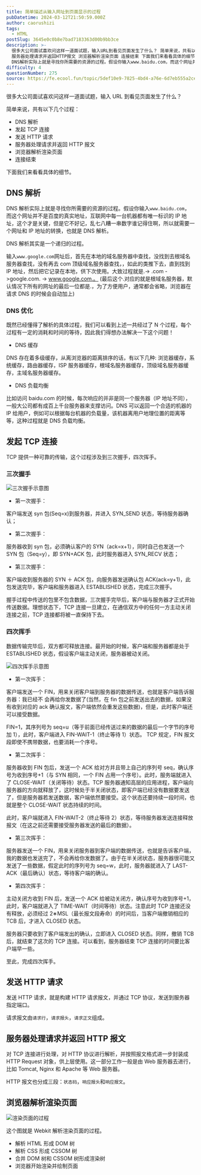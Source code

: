 ```yaml
---
title: 简单描述从输入网址到页面显示的过程
pubDatetime: 2024-03-12T21:50:59.000Z
author: caorushizi
tags:
  - HTML
postSlug: 3645e0c0b8e7bad7183363d00b9bb3ce
description: >-
  很多大公司面试喜欢问这样一道面试题，输入URL到看见页面发生了什么？ 简单来说，共有以下几个过程： DNS解析 发起TCP连接 发送HTTP请求
  服务器处理请求并返回HTTP报文 浏览器解析渲染页面 连接结束 下面我们来看看具体的细节。 DNS解析
  DNS解析实际上就是寻找你所需要的资源的过程。假设你输入www.baidu.com，而这个网址并不是百度的真实地址，互联网中每一台机器都有唯一标识的I
difficulty: 4
questionNumber: 275
source: https://fe.ecool.fun/topic/5def10e9-7825-4bd4-a76e-6d7eb555a2ce
---
```


很多大公司面试喜欢问这样一道面试题，输入 URL 到看见页面发生了什么？

简单来说，共有以下几个过程：

- DNS 解析
- 发起 TCP 连接
- 发送 HTTP 请求
- 服务器处理请求并返回 HTTP 报文
- 浏览器解析渲染页面
- 连接结束

下面我们来看看具体的细节。

## DNS 解析

DNS 解析实际上就是寻找你所需要的资源的过程。假设你输入`www.baidu.com`，而这个网址并不是百度的真实地址，互联网中每一台机器都有唯一标识的 IP 地址，这个才是关键，但是它不好记，乱七八糟一串数字谁记得住啊，所以就需要一个网址和 IP 地址的转换，也就是 DNS 解析。

DNS 解析其实是一个递归的过程。

输入`www.google.com`网址后，首先在本地的域名服务器中查找，没找到去根域名服务器查找，没有再去 com 顶级域名服务器查找，，如此的类推下去，直到找到 IP 地址，然后把它记录在本地，供下次使用。大致过程就是.-> .com ->google.com. -> www.google.com.。 (最后这个.对应的就是根域名服务器，默认情况下所有的网址的最后一位都是.，为了方便用户，通常都会省略，浏览器在请求 DNS 的时候会自动加上)

### DNS 优化

既然已经懂得了解析的具体过程，我们可以看到上述一共经过了 N 个过程，每个过程有一定的消耗和时间的等待，因此我们得想办法解决一下这个问题！

- DNS 缓存

DNS 存在着多级缓存，从离浏览器的距离排序的话，有以下几种: 浏览器缓存，系统缓存，路由器缓存，ISP 服务器缓存，根域名服务器缓存，顶级域名服务器缓存，主域名服务器缓存。

- DNS 负载均衡

比如访问 baidu.com 的时候，每次响应的并非是同一个服务器（IP 地址不同），一般大公司都有成百上千台服务器来支撑访问。DNS 可以返回一个合适的机器的 IP 给用户，例如可以根据每台机器的负载量，该机器离用户地理位置的距离等等，这种过程就是 DNS 负载均衡。

## 发起 TCP 连接

TCP 提供一种可靠的传输，这个过程涉及到三次握手，四次挥手。

### 三次握手

![三次握手示意图](https://static.ecool.fun//article/f3f07532-8a7f-48f8-8f9e-d68ac149f9a2.png)

- 第一次握手：

客户端发送 syn 包(Seq=x)到服务器，并进入 SYN_SEND 状态，等待服务器确认；

- 第二次握手：

服务器收到 syn 包，必须确认客户的 SYN（ack=x+1），同时自己也发送一个 SYN 包（Seq=y），即 SYN+ACK 包，此时服务器进入 SYN_RECV 状态；

- 第三次握手：

客户端收到服务器的 SYN ＋ ACK 包，向服务器发送确认包 ACK(ack=y+1)，此包发送完毕，客户端和服务器进入 ESTABLISHED 状态，完成三次握手。

握手过程中传送的包里不包含数据，三次握手完毕后，客户端与服务器才正式开始传送数据。理想状态下，TCP 连接一旦建立，在通信双方中的任何一方主动关闭连接之前，TCP 连接都将被一直保持下去。

### 四次挥手

数据传输完毕后，双方都可释放连接。最开始的时候，客户端和服务器都是处于 ESTABLISHED 状态，假设客户端主动关闭，服务器被动关闭。

![四次挥手示意图](https://static.ecool.fun//article/dbf0912c-a6df-48d0-8981-7224eae4492f.png)

- 第一次挥手：

客户端发送一个 FIN，用来关闭客户端到服务器的数据传送，也就是客户端告诉服务器：我已经不 会再给你发数据了(当然，在 fin 包之前发送出去的数据，如果没有收到对应的 ack 确认报文，客户端依然会重发这些数据)，但是，此时客户端还可以接受数据。

FIN=1，其序列号为 seq=u（等于前面已经传送过来的数据的最后一个字节的序号加 1），此时，客户端进入 FIN-WAIT-1（终止等待 1）状态。 TCP 规定，FIN 报文段即使不携带数据，也要消耗一个序号。

- 第二次挥手：

服务器收到 FIN 包后，发送一个 ACK 给对方并且带上自己的序列号 seq，确认序号为收到序号+1（与 SYN 相同，一个 FIN 占用一个序号）。此时，服务端就进入了 CLOSE-WAIT（关闭等待）状态。TCP 服务器通知高层的应用进程，客户端向服务器的方向就释放了，这时候处于半关闭状态，即客户端已经没有数据要发送了，但是服务器若发送数据，客户端依然要接受。这个状态还要持续一段时间，也就是整个 CLOSE-WAIT 状态持续的时间。

此时，客户端就进入 FIN-WAIT-2（终止等待 2）状态，等待服务器发送连接释放报文（在这之前还需要接受服务器发送的最后的数据）。

- 第三次挥手：

服务器发送一个 FIN，用来关闭服务器到客户端的数据传送，也就是告诉客户端，我的数据也发送完了，不会再给你发数据了。由于在半关闭状态，服务器很可能又发送了一些数据，假定此时的序列号为 seq=w，此时，服务器就进入了 LAST-ACK（最后确认）状态，等待客户端的确认。

- 第四次挥手：

主动关闭方收到 FIN 后，发送一个 ACK 给被动关闭方，确认序号为收到序号+1，此时，客户端就进入了 TIME-WAIT（时间等待）状态。注意此时 TCP 连接还没有释放，必须经过 2∗MSL（最长报文段寿命）的时间后，当客户端撤销相应的 TCB 后，才进入 CLOSED 状态。

服务器只要收到了客户端发出的确认，立即进入 CLOSED 状态。同样，撤销 TCB 后，就结束了这次的 TCP 连接。可以看到，服务器结束 TCP 连接的时间要比客户端早一些。

至此，完成四次挥手。

## 发送 HTTP 请求

发送 HTTP 请求，就是构建 HTTP 请求报文，并通过 TCP 协议，发送到服务器指定端口。

请求报文由`请求行`，`请求报头`，`请求正文`组成。

## 服务器处理请求并返回 HTTP 报文

对 TCP 连接进行处理，对 HTTP 协议进行解析，并按照报文格式进一步封装成 HTTP Request 对象，供上层使用。这一部分工作一般是由 Web 服务器去进行，比如 Tomcat, Nginx 和 Apache 等 Web 服务器。

HTTP 报文也分成三段：`状态码`，`响应报头`和`响应报文`。

## 浏览器解析渲染页面

![渲染页面的过程](https://static.ecool.fun//article/d2f90949-ca68-4f27-aeea-aa10ac6ac664.png)

这个图就是 Webkit 解析渲染页面的过程。

- 解析 HTML 形成 DOM 树
- 解析 CSS 形成 CSSOM 树
- 合并 DOM 树和 CSSOM 树形成渲染树
- 浏览器开始渲染并绘制页面
